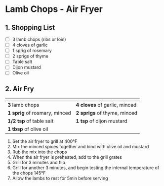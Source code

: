 # Lamb Chops - Air Fryer

## 1. Shopping List
- [ ] 3 lamb chops (ribs or loin)
- [ ] 4 cloves of garlic
- [ ] 1 sprig of rosemary
- [ ] 2 sprigs of thyme
- [ ] Table salt
- [ ] Dijon mustard
- [ ] Olive oil

## 2. Air Fry
|<!-- -->|<!-- -->|
|---|---|
| **3** lamb chops | **4 cloves** of garlic, minced |
| **1 sprig** of rosmary, minced | **2 sprigs** of thyme, minced |
| **1/2 tsp** of table salt | **1 tsp** of dijon mustard |
| **1 tbsp** of olive oil | |

1. Set the air fryer to grill at 400°F
2. Mix the minced spices together and bind with olive oil and mustard
3. Rub the mix into the chops
4. When the air fryer is preheated, add to the grill grates
5. Grill for 3 minutes and flip
6. Grill for another 3 minutes, and begin testing the internal temperature of the chops 145°F
7. Allow the lambs to rest for 5min before serving